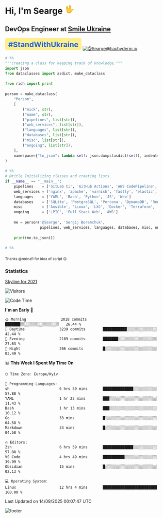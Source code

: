 # Hi, I'm Searge <img src="images/vulcan.webp" style="display: inline-block; margin: 0; height: 2rem" alt="Vulcan salute" />

## DevOps Engineer at [Smile Ukraine](https://smile-ukraine.com/en)

[![Stand With Ukraine](https://raw.githubusercontent.com/vshymanskyy/StandWithUkraine/main/badges/StandWithUkraine.svg)](https://stand-with-ukraine.pp.ua)
<a rel="me" href="https://hachyderm.io/@Searge">![@Searge@hachyderm.io](https://img.shields.io/badge/-@Searge-%232B90D9?logo=mastodon&logoColor=white)</a>

```python
# %%
"""Creating a class for keeping track of knowledge."""
import json
from dataclasses import asdict, make_dataclass

from rich import print

person = make_dataclass(
    "Person",
    [
        ("nick", str),
        ("name", str),
        ("pipelines", list[str]),
        ("web_services", list[str]),
        ("languages", list[str]),
        ("databases", list[str]),
        ("misc", list[str]),
        ("ongoing", list[str]),
    ],
    namespace={"to_json": lambda self: json.dumps(asdict(self), indent=4)},
)

# %%
# @title Initializing classes and creating lists
if __name__ == "__main__":
    pipelines    = ['GitLab Ci', 'GitHub Actions', 'AWS CodePipeline', 'Jenkins']
    web_services = ['nginx', 'apache', 'varnish', 'fastly', 'elastic', 'solr']
    languages    = ['YAML', 'Bash', 'Python', 'JS', 'Web']
    databases    = ['SQLite', 'PostgreSQL', 'Percona', 'DynamoDB', 'Redis']
    misc         = ['Ansible', 'Linux', 'LXC', 'Docker', 'Terraform', 'AWS']
    ongoing      = ['LPIC', 'Full Stack Web', 'AWS']

    me = person('@Searge', 'Sergij Boremchuk',
                pipelines, web_services, languages, databases, misc, ongoing)

    print(me.to_json())

# %%

```

<sub>Thanks @rednafi for idea of script :wink:</sub>

### Statistics

[Skyline for 2021](https://skyline.github.com/Searge/2021)

![Visitors](https://komarev.com/ghpvc/?username=searge&label=Profile%20views&color=0e75b6&style=flat) 
<!--START_SECTION:waka-->
![Code Time](http://img.shields.io/badge/Code%20Time-3%2C715%20hrs%2034%20mins-blue)

**I'm an Early 🐤** 

```text
🌞 Morning                2018 commits        ███████░░░░░░░░░░░░░░░░░░   26.44 % 
🌆 Daytime                3239 commits        ███████████░░░░░░░░░░░░░░   42.44 % 
🌃 Evening                2109 commits        ███████░░░░░░░░░░░░░░░░░░   27.63 % 
🌙 Night                  266 commits         █░░░░░░░░░░░░░░░░░░░░░░░░   03.49 % 
```


📊 **This Week I Spent My Time On** 

```text
🕑︎ Time Zone: Europe/Kyiv

💬 Programming Languages: 
sh                       6 hrs 59 mins       ██████████████░░░░░░░░░░░   57.88 % 
YAML                     1 hr 22 mins        ███░░░░░░░░░░░░░░░░░░░░░░   11.43 % 
Bash                     1 hr 13 mins        ███░░░░░░░░░░░░░░░░░░░░░░   10.12 % 
Go                       33 mins             █░░░░░░░░░░░░░░░░░░░░░░░░   04.58 % 
Markdown                 33 mins             █░░░░░░░░░░░░░░░░░░░░░░░░   04.58 % 

🔥 Editors: 
Zsh                      6 hrs 59 mins       ██████████████░░░░░░░░░░░   57.88 % 
VS Code                  4 hrs 49 mins       ██████████░░░░░░░░░░░░░░░   39.99 % 
Obsidian                 15 mins             █░░░░░░░░░░░░░░░░░░░░░░░░   02.13 % 

💻 Operating System: 
Linux                    12 hrs 4 mins       █████████████████████████   100.00 % 
```


 Last Updated on 14/09/2025 00:07:47 UTC
<!--END_SECTION:waka-->

![footer](https://capsule-render.vercel.app/api?type=waving&color=gradient&customColorList=14,21&height=82&section=footer)
